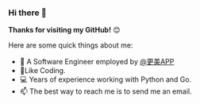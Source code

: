 ### Hi there 👋

**Thanks for visiting my GitHub!** 😊

Here are some quick things about me:

- 🔭 A Software Engineer employed by [@更美APP](https://www.igengmei.com)
- 🧑‍Like Coding.
- 💻 Years of experience working with Python and Go.
- 📫 The best way to reach me is to send me an email.

<!--
**sweetpotato0/sweetpotato0** is a ✨ _special_ ✨ repository because its `README.md` (this file) appears on your GitHub profile.

Here are some ideas to get you started:

- 🔭 I’m currently working on ...
- 🌱 I’m currently learning ...
- 👯 I’m looking to collaborate on ...
- 🤔 I’m looking for help with ...
- 💬 Ask me about ...
- 📫 How to reach me: ...
- 😄 Pronouns: ...
- ⚡ Fun fact: ...
-->
